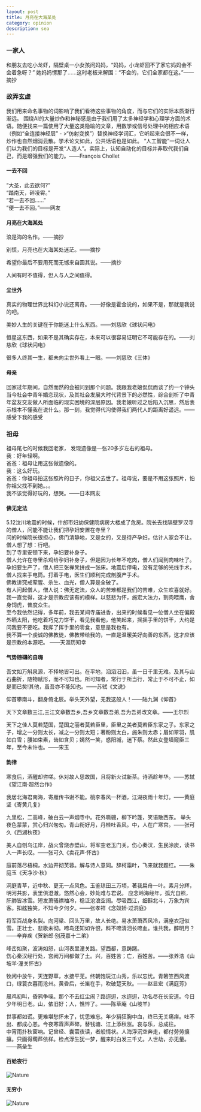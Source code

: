 ```yaml
---
layout: post
title: 月亮在大海某处
category: opinion
description: sea
---
```


### 一家人
和朋友去吃小龙虾，隔壁桌一小女孩问妈妈，“妈妈，小龙虾回不了家它妈妈会不会着急呀？”
她妈妈愣那了……这时老板来解围：“不会的，它们全家都在这。”——摘抄

### 故弄玄虚
我们用来命名事物的词影响了我们看待这些事物的角度，而与它们的实际本质渐行渐远。 围绕AI的大量炒作和神秘感是由于我们用了太多神经学和心理学方面的术语。随便找来一篇使用了大量这类隐喻的文章，用数学或信号处理中的相应术语（例如“全连接神经层” - >“仿射变换”）替换神经学词汇，它听起来会很不一样，炒作也自然烟消云散。学术论文如此，公共话语也是如此。 “人工智能”一词让人们以为我们的目标是开发“人造人”。实际上，认知自动化的目标并非取代我们自己，而是增强我们的能力。——François Chollet

#### 一去不回
“大圣，此去欲何?” <br>
“踏南天，碎凌霄。”<br>
“若一去不回……” <br>
“便一去不回。”——网友<br>


#### 月亮在大海某处<br>

浪是海的名作。——摘抄<br>

别慌，月亮也在大海某处迷茫。——摘抄<br>

希望你最后不要用死而无憾来自圆其说。——摘抄<br>

人间有时不值得，但人与人之间值得。<br>

#### 尘世外
真实的物理世界比科幻小说还离奇。——好像是霍金说的，如果不是，那就是我说的吧。<br>

美妙人生的关键在于你能迷上什么东西。——刘慈欣《球状闪电》<br>

恒星这东西，如果不是其确实存在，本来可以很容易证明它不可能存在的。——刘慈欣《球状闪电》<br>

很多人终其一生，都未向尘世外看上一眼。——刘慈欣《三体》<br>

#### 母亲
回家过年期间，自然而然的会被问到那个问题。我跟我老娘侃侃而谈了约一个钟头当今社会中青年婚恋现状，及其社会发展大时代背景下的必然性，综合剖析了中青年盆友交友做人所面临的现实困境的深层原因。我老娘听过之后陷入沉思，然后表示根本不懂我在说什么。那一刻，我觉得代沟使得我们两代人的距离好遥远。——感受下我的感受<br>


### 祖母
祖母尾七的时候我回老家， 发现遗像是一张20多岁左右的祖母。<br>
我：好年轻啊。<br>
爸爸：祖母让用这张做遗像的。<br>
我：这么好玩。<br>
爸爸：你祖母拍这张照片的日子，你祖父去世了。祖母说，要是不用这张照片，怕你祖父找不到她。。。<br>
我不该觉得好玩的，想哭。——日本网友<br>



#### 佛无定法
5.12汶川地震的时候，什邡市妇幼保健院病房大楼成了危房。院长去找隔壁罗汉寺的僧人，问能不能让我们把孕妇安置在寺里？<br>
问的时候院长很担心，佛门清静地，又是女的，又是待产孕妇，估计人家会不让。<br>
僧人想了想：行吧。<br>
到了寺里安顿下来，孕妇要补身子。<br>
僧人允许在寺里杀鸡给孕妇补身子，但是因为长年不吃肉，僧人们闻到肉味吐了。<br>
孕妇要生产了，僧人把三张禅凳拼成一张床。地震后停电，没有足够的光线手术，僧人找来手电筒。打着手电，医生们顺利完成剖腹产手术。<br>
佛教讲究戒荤腥、杀生、血光，僧人算是全破了。<br>
有人问起僧人，僧人说：佛无定法，众人的苦难都是我们的苦难，众生欢喜就好。<br>
我一直觉得，这才是宗教应该有的模样。以慈悲为怀，施宏大法力，割肉喂鹰，舍身饲虎，普度众生。<br>
至今我依然记得，多年前，我去某间寺庙进香，出来的时候看见一位僧人坐在偏殿外晒太阳，他吃着巧克力饼干，看见我看他，他笑起来，摇摇手里的饼干，大约是问我要不要吃。我挥了挥手里的零食，意思是我也有。<br>
我不算一个虔诚的佛教徒，佛教带给我的，一直是温暖美好向善的东西，这才应该是宗教的本源吧。 ——天涯历知幸<br>


#### 气势磅礴的自嗨

吾文如万斛泉源，不择地皆可出。在平地，滔滔汩汩，虽一日千里无难。及其与山石曲折，随物赋形，而不可知也。所可知者，常行于所当行，常止于不可不止，如是而已矣!其他，虽吾亦不能知也。——苏轼《文说》<br>

仰首攀南斗，翻身倚北辰。举头天外望，无我这般人！——陆九渊《仰首》<br>

天下文章数三江,三江文章数吾乡,吾乡文章数吾弟,吾为吾弟改文章。——王尔烈<br>

天下之佳人莫若楚国，楚国之丽者莫若臣里，臣里之美者莫若臣东家之子。东家之子，增之一分则太长，减之一分则太短；著粉则太白，施朱则太赤；眉如翠羽，肌如白雪；腰如束素，齿如含贝；嫣然一笑，惑阳城，迷下蔡。然此女登墙窥臣三年，至今未许也。——宋玉<br>

#### 韵律

寒食后，酒醒却咨嗟。休对故人思故国，且将新火试新茶。诗酒趁年华。——苏轼《望江南·超然台作》<br>

我居北海君南海，寄雁传书谢不能。桃李春风一杯酒，江湖夜雨十年灯。——黄庭坚《寄黄几复》<br>

九里松，二高峰，破白云一声烟寺中。花外嘶骢，柳下吟篷，笑语散西东。
举头夜色蒙蒙，赏心归兴匆匆。青山衔好月，丹桂吐香风。中，人在广寒宫。——张可久《西湖秋夜》<br>

美人自刎乌江岸，战火曾烧赤壁山，将军空老玉门关。伤心秦汉，生民涂炭，读书人一声长叹。——张可久《卖花声·怀古》<br>

庭前落尽梧桐，水边开彻芙蓉。解与诗人意同。辞柯霜叶，飞来就我题红。——朱庭玉《天净沙·秋》<br>

洞庭青草，近中秋、更无一点风色。玉鉴琼田三万顷，著我扁舟一叶。素月分辉，明河共影，表里俱澄澈。悠然心会，妙处难与君说。
应念岭海经年，孤光自照，肝肺皆冰雪。短发萧骚襟袖冷，稳泛沧浪空阔。尽吸西江，细斟北斗，万象为宾客。扣舷独笑，不知今夕何夕。——张孝祥《念奴娇·过洞庭》<br>

将军百战身名裂。向河梁、回头万里，故人长绝。易水萧萧西风冷，满座衣冠似雪。正壮士、悲歌未彻。啼鸟还知如许恨，料不啼清泪长啼血。谁共我，醉明月？——辛弃疾《贺新郎·别茂嘉十二弟》<br>

峰峦如聚，波涛如怒，山河表里潼关路。望西都，意踌躇。<br>
伤心秦汉经行处，宫阙万间都做了土。兴，百姓苦；亡，百姓苦。——张养浩《山坡羊·潼关怀古》<br>

牧闲中放牛，天连野草，水接平芜。终朝饱玩江山秀，乐以忘忧。青箬笠西风渡口，绿蓑衣暮雨沧州。黄昏后，长笛在手，吹破楚天秋。——赵显宏《满庭芳》<br>

晨鸡初叫，昏鸦争噪。那个不去红尘闹？路迢迢，水迢迢，功名尽在长安道。今日少年明日老。山，依旧好；人，憔悴了。——陈草庵《山坡羊》<br>


世事都如谎。更难堪愁怀未了，忧思难忘。年少狷狂胸中血，终已无关痛痒。吐不出、都成心恙。今夜寒霖声声碎，替钱塘、江上添秋涨。哀与乐，总成往。<br> 中宵雨扑秋窗响。记曾经、囊萤夜读，者般情状。人海浮沉空奔走，都付劳劳攘攘。只画得葫芦依样。检点浮生犹一梦，醒来时白发三千丈。人世劫，亦无量。<br>
——燕垒生


#### 百蛤夜行

<div id="transform0">
<div class="inner">
<img src="/images/ha.jpg" alt="Nature">
</div>
</div>


#### 无穷小

<div id="transform0">
<div class="inner">
<img src="/images/small.jpg" alt="Nature">
</div>
</div>





